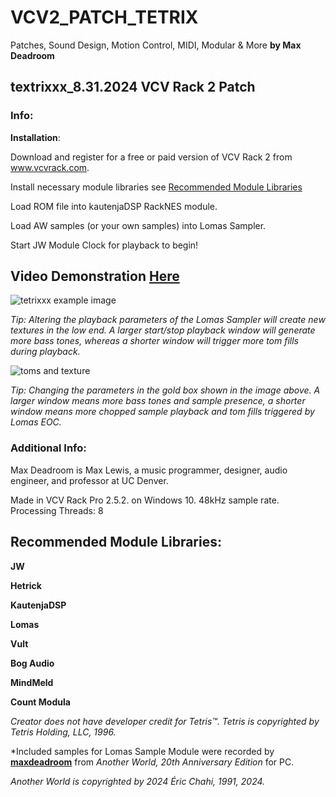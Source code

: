# VCV2_PATCH_TETRIX
Patches, Sound Design, Motion Control, MIDI, Modular & More
**by Max Deadroom**

## textrixxx_8.31.2024 VCV Rack 2 Patch

### Info:

**Installation**:

Download and register for a free or paid version of VCV Rack 2 from www.vcvrack.com. 

Install necessary module libraries see [Recommended Module Libraries](https://github.com/maxedonia/VCV2_PATCH_TETRIX.git)

Load ROM file into kautenjaDSP RackNES module. 

Load AW samples (or your own samples) into Lomas Sampler.

Start JW Module Clock for playback to begin!

## Video Demonstration [Here](https://youtu.be/acnlVYxxT5I)

![tetrixxx example image](https://github.com/user-attachments/assets/b0250c32-173d-43fb-a236-9c0c02f5a525)


*Tip: Altering the playback parameters of the Lomas Sampler will create new textures in the low end. A larger start/stop playback window will generate more bass tones, whereas a shorter window will trigger more tom fills during playback.*

![toms and texture](https://github.com/user-attachments/assets/a5d03bf2-a8a6-4acf-a2d1-c303b61c637b)

*Tip: Changing the parameters in the gold box shown in the image above. A larger window means more bass tones and sample presence, a shorter window means more chopped sample playback and tom fills triggered by Lomas EOC.*

### Additional Info: 

Max Deadroom is Max Lewis, a music programmer, designer, audio engineer, and professor at UC Denver.

Made in VCV Rack Pro 2.5.2. on Windows 10. 48kHz sample rate. Processing Threads: 8

## **Recommended Module Libraries**:

**JW**

**Hetrick** 

**KautenjaDSP**

**Lomas**

**Vult**

**Bog Audio**

**MindMeld**

**Count Modula**

*Creator does not have developer credit for Tetris™. Tetris is copyrighted by Tetris Holding, LLC, 1996.*

*Included samples for Lomas Sample Module were recorded by **[maxdeadroom](https://maxedonia.myportfolio.com)** from *Another World, 20th Anniversary Edition* for PC. 

*Another World is copyrighted by 2024 Éric Chahi, 1991, 2024.*

